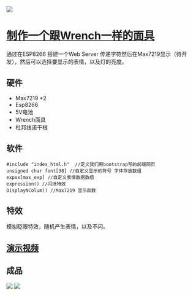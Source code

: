 ![](https://github.com/mobier/WrenchMask_ESP8266/blob/master/image/664036ad-3711-4d1d-bed9-47918c58ea93.png?raw=true)
# [制作一个跟Wrench一样的面具](https://nu11.me/?p=554)

通过在ESP8266 搭建一个Web Server 传递字符然后在Max7219显示（待开发），然后可以选择要显示的表情，以及灯的亮度。
## 硬件
* Max7219 *2
* Esp8266
* 5V电池
* Wrench面具
* 杜邦线诺干根
## 软件
```
#include "index_html.h"  //定义我们用bootstrap写的前端网页
unsigned char font[38] //自定义显示的符号 字体存放数组
expxx[max_exp] //自定义表情数据数组
expression() //闪烁特效
DisplayNColum() //Max7219 显示函数
```
## 特效
模拟眨眼特效，随机产生表情，以及不闪。
## [演示视频](https://youtu.be/OBhEs4i3opk)
## 成品
![](https://github.com/mobier/WrenchMask_ESP8266/blob/master/image/88af86df-6fb6-4660-94ee-2d34a001f0b9.png?raw=true)
![](https://github.com/mobier/WrenchMask_ESP8266/blob/master/image/1.png?raw=true)
